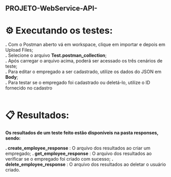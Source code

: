## PROJETO-WebService-API-


# ⚙️ Executando os testes:

**.** Com o Postman aberto vá em workspace, clique em importar e depois em Upload Files;
<br>
**.** Selecione o arquivo **Test.postman_collection**;
<br>
**.** Após carregar o arquivo acima, poderá ser acessado os três cenários de teste;
<br>
**.** Para editar o empregado a ser cadastrado, utilize os dados do JSON em **Body**;
<br>
**.** Para testar se o empregado foi cadastrado ou deletá-lo, utilize o ID fornecido no cadastro
<br>
<br>
# 📋 Resultados: 

**Os resultados de um teste feito estão disponíveis na pasta responses, sendo:**
<br>

**. create_employee_response** : O arquivo dos resultados ao criar um empregado;
**. get_employee_response** : O arquivo dos resultados ao verificar se o empregado foi criado com sucesso;
**. delete_employee_response** : O arquivo dos resultados ao deletar o usuário criado.
